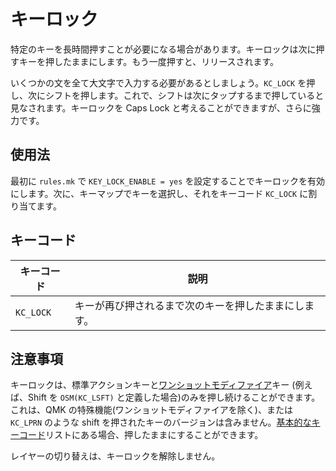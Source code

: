 # キーロック

<!---
  original document: 0.8.134:docs/feature_key_lock.md
  git diff 0.8.134 HEAD -- docs/feature_key_lock.md | cat
-->

特定のキーを長時間押すことが必要になる場合があります。キーロックは次に押すキーを押したままにします。もう一度押すと、リリースされます。

いくつかの文を全て大文字で入力する必要があるとしましょう。`KC_LOCK` を押し、次にシフトを押します。これで、シフトは次にタップするまで押していると見なされます。キーロックを Caps Lock と考えることができますが、さらに強力です。

## 使用法

最初に `rules.mk` で `KEY_LOCK_ENABLE = yes` を設定することでキーロックを有効にします。次に、キーマップでキーを選択し、それをキーコード `KC_LOCK` に割り当てます。

## キーコード

| キーコード | 説明 |
|---------|--------------------------------------------------------------|
| `KC_LOCK` | キーが再び押されるまで次のキーを押したままにします。 |

## 注意事項

キーロックは、標準アクションキーと[ワンショットモディファイア](ja/one_shot_keys.md)キー (例えば、Shift を `OSM(KC_LSFT)` と定義した場合)のみを押し続けることができます。
これは、QMK の特殊機能(ワンショットモディファイアを除く)、または `KC_LPRN` のような shift を押されたキーのバージョンは含みません。[基本的なキーコード](ja/keycodes_basic.md)リストにある場合、押したままにすることができます。

レイヤーの切り替えは、キーロックを解除しません。
